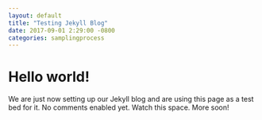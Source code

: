 ```yaml
---
layout: default
title: "Testing Jekyll Blog"
date: 2017-09-01 2:29:00 -0800
categories: samplingprocess
---
```


# Hello world!

We are just now setting up our Jekyll blog and are using this page as a test bed for it. No comments enabled yet. Watch this space. More soon!
